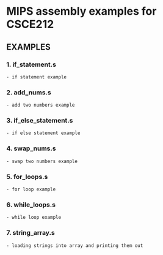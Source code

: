 # MIPS assembly examples for CSCE212

## EXAMPLES

### 1. if_statement.s
    - if statement example
### 2. add_nums.s
    - add two numbers example
### 3. if_else_statement.s
    - if else statement example
### 4. swap_nums.s
    - swap two numbers example
### 5. for_loops.s
    - for loop example
### 6. while_loops.s
    - while loop example
### 7. string_array.s
    - loading strings into array and printing them out